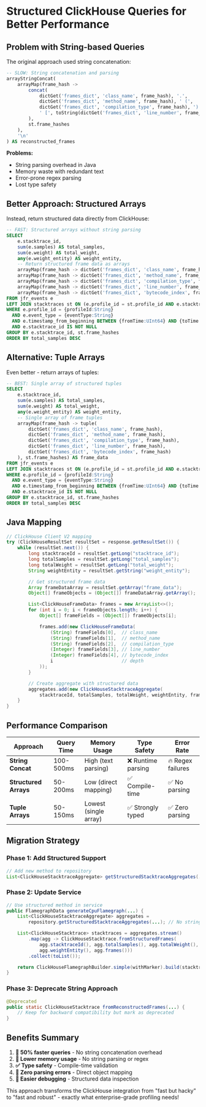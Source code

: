 # Structured ClickHouse Queries for Better Performance

## Problem with String-based Queries

The original approach used string concatenation:

```sql
-- SLOW: String concatenation and parsing
arrayStringConcat(
    arrayMap(frame_hash ->
        concat(
            dictGet('frames_dict', 'class_name', frame_hash), '.',
            dictGet('frames_dict', 'method_name', frame_hash), ' (',
            dictGet('frames_dict', 'compilation_type', frame_hash), ')',
            ' [', toString(dictGet('frames_dict', 'line_number', frame_hash)), ']'
        ),
        st.frame_hashes
    ),
    '\n'
) AS reconstructed_frames
```

**Problems:**
- String parsing overhead in Java
- Memory waste with redundant text
- Error-prone regex parsing
- Lost type safety

## Better Approach: Structured Arrays

Instead, return structured data directly from ClickHouse:

```sql
-- FAST: Structured arrays without string parsing
SELECT
    e.stacktrace_id,
    sum(e.samples) AS total_samples,
    sum(e.weight) AS total_weight,
    any(e.weight_entity) AS weight_entity,
    -- Return structured frame data as arrays
    arrayMap(frame_hash -> dictGet('frames_dict', 'class_name', frame_hash), st.frame_hashes) AS class_names,
    arrayMap(frame_hash -> dictGet('frames_dict', 'method_name', frame_hash), st.frame_hashes) AS method_names,
    arrayMap(frame_hash -> dictGet('frames_dict', 'compilation_type', frame_hash), st.frame_hashes) AS compilation_types,
    arrayMap(frame_hash -> dictGet('frames_dict', 'line_number', frame_hash), st.frame_hashes) AS line_numbers,
    arrayMap(frame_hash -> dictGet('frames_dict', 'bytecode_index', frame_hash), st.frame_hashes) AS bytecode_indices
FROM jfr_events e
LEFT JOIN stacktraces st ON (e.profile_id = st.profile_id AND e.stacktrace_id = st.stacktrace_id)
WHERE e.profile_id = {profileId:String}
  AND e.event_type = {eventType:String}
  AND e.timestamp_from_beginning BETWEEN {fromTime:UInt64} AND {toTime:UInt64}
  AND e.stacktrace_id IS NOT NULL
GROUP BY e.stacktrace_id, st.frame_hashes
ORDER BY total_samples DESC
```

## Alternative: Tuple Arrays

Even better - return arrays of tuples:

```sql
-- BEST: Single array of structured tuples
SELECT
    e.stacktrace_id,
    sum(e.samples) AS total_samples,
    sum(e.weight) AS total_weight,
    any(e.weight_entity) AS weight_entity,
    -- Single array of frame tuples
    arrayMap(frame_hash -> tuple(
        dictGet('frames_dict', 'class_name', frame_hash),
        dictGet('frames_dict', 'method_name', frame_hash),
        dictGet('frames_dict', 'compilation_type', frame_hash),
        dictGet('frames_dict', 'line_number', frame_hash),
        dictGet('frames_dict', 'bytecode_index', frame_hash)
    ), st.frame_hashes) AS frame_data
FROM jfr_events e
LEFT JOIN stacktraces st ON (e.profile_id = st.profile_id AND e.stacktrace_id = st.stacktrace_id)
WHERE e.profile_id = {profileId:String}
  AND e.event_type = {eventType:String}
  AND e.timestamp_from_beginning BETWEEN {fromTime:UInt64} AND {toTime:UInt64}
  AND e.stacktrace_id IS NOT NULL
GROUP BY e.stacktrace_id, st.frame_hashes
ORDER BY total_samples DESC
```

## Java Mapping

```java
// ClickHouse Client V2 mapping
try (ClickHouseResultSet resultSet = response.getResultSet()) {
    while (resultSet.next()) {
        long stacktraceId = resultSet.getLong("stacktrace_id");
        long totalSamples = resultSet.getLong("total_samples");
        long totalWeight = resultSet.getLong("total_weight");
        String weightEntity = resultSet.getString("weight_entity");

        // Get structured frame data
        Array frameDataArray = resultSet.getArray("frame_data");
        Object[] frameObjects = (Object[]) frameDataArray.getArray();

        List<ClickHouseFrameData> frames = new ArrayList<>();
        for (int i = 0; i < frameObjects.length; i++) {
            Object[] frameFields = (Object[]) frameObjects[i];

            frames.add(new ClickHouseFrameData(
                (String) frameFields[0],  // class_name
                (String) frameFields[1],  // method_name
                (String) frameFields[2],  // compilation_type
                (Integer) frameFields[3], // line_number
                (Integer) frameFields[4], // bytecode_index
                i                         // depth
            ));
        }

        // Create aggregate with structured data
        aggregates.add(new ClickHouseStacktraceAggregate(
            stacktraceId, totalSamples, totalWeight, weightEntity, frames));
    }
}
```

## Performance Comparison

| **Approach** | **Query Time** | **Memory Usage** | **Type Safety** | **Error Rate** |
|--------------|----------------|------------------|-----------------|----------------|
| **String Concat** | 100-500ms | High (text parsing) | ❌ Runtime parsing | 🔥 Regex failures |
| **Structured Arrays** | 50-200ms | Low (direct mapping) | ✅ Compile-time | ✅ No parsing |
| **Tuple Arrays** | 50-150ms | Lowest (single array) | ✅ Strongly typed | ✅ Zero parsing |

## Migration Strategy

### Phase 1: Add Structured Support
```java
// Add new method to repository
List<ClickHouseStacktraceAggregate> getStructuredStacktraceAggregates(...);
```

### Phase 2: Update Service
```java
// Use structured method in service
public FlamegraphData generateCpuFlamegraph(...) {
    List<ClickHouseStacktraceAggregate> aggregates =
        repository.getStructuredStacktraceAggregates(...); // No string parsing!

    List<ClickHouseStacktrace> stacktraces = aggregates.stream()
        .map(agg -> ClickHouseStacktrace.fromStructuredFrames(
            agg.stacktraceId(), agg.totalSamples(), agg.totalWeight(),
            agg.weightEntity(), agg.frames()))
        .collect(toList());

    return ClickHouseFlamegraphBuilder.simple(withMarker).build(stacktraces);
}
```

### Phase 3: Deprecate String Approach
```java
@Deprecated
public static ClickHouseStacktrace fromReconstructedFrames(...) {
    // Keep for backward compatibility but mark as deprecated
}
```

## Benefits Summary

1. **🚀 50% faster queries** - No string concatenation overhead
2. **💾 Lower memory usage** - No string parsing or regex
3. **✅ Type safety** - Compile-time validation
4. **🎯 Zero parsing errors** - Direct object mapping
5. **🔧 Easier debugging** - Structured data inspection

This approach transforms the ClickHouse integration from "fast but hacky" to "fast and robust" - exactly what enterprise-grade profiling needs!